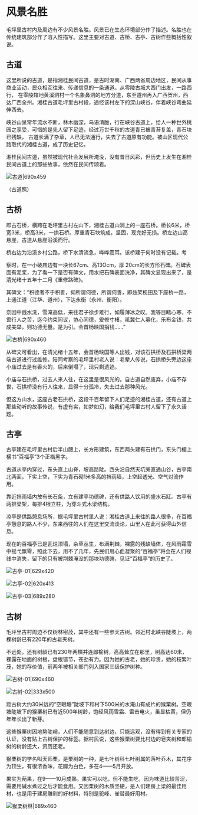 # 风景名胜
毛坪里古村内及周边有不少风景名胜。风景已在生态环境部分作了描述。名胜也在传统建筑部分作了溶入性描写。这里主要对古道、古桥、古亭、古树作些概括性叙说。

## 古道
这里所说的古道，是指湘桂民间古道，是古时湖南、广西两省周边地区，民间从事商业活动，民众相互往来、传递信息的一条通道。从零陵古城大西门出发，一路西行，
在零陵辖地黄溪洞村一个名象鼻洞的地方分道，东至道州再入广西贺州，西达广西全州。湘桂古道毛坪里古村段，途经该村左下的深山峡谷，伴着峡谷弯曲延伸西去。

峡谷山泉常年流水不断，林木幽深，鸟语清脆，行在峡谷古道上，给人一种世外桃园之享受，可惜的是先人留下足迹，经过万世千秋的古道青已被青苔复盖，青石块已残缺，
古道长满了杂草，人已无法通行，失去了古道原有功能。被山区现代公路取代的湘桂古道，成了历史记忆。

湘桂民间古道，虽然被现代社会发展所淹没，没有昔日风彩，但历史上发生在湘桂民间古道上的那些故事，依然在民间传颂着。

![古道|690x459](https://cdn.ossez.com/discourse-uploads/original/2X/8/8d1734822f343e7316786cfedadf01d6e24e3215.jpeg ':size=690')

（古道照）
## 古桥
即古石桥，横跨在毛坪里古村左山下，湘桂古道山涧上的一座石桥。桥长6米，桥宽3米，桥高3米，一拱石桥。厚重青石块筑成，坚固，现完好无损。桥左边山高悬崖，古道从悬崖沿溪而行。

桥右边为沿溪乡村公路，桥下水清流急，哗哗震耳。该桥建于何时没有记载。考

察时，在一小破庙边有一块长67cm、高13Ocm，厚 20cm的长方形石碑。石碑表面有泥浆，为了看一下是否有碑文，用水把石碑表面洗净，其碑文显现出来了，是清光绪十五年十二月《重修路碑》。

其碑文：“积德者不于积善，抑所谓何德，所谓何善，即兹架枧田及下座桥一路，上通江道（江华、道州），下达永衡（永州、衡阳）。

奈因中践水洗，雪淹高低，来往君子徐步难行，如履薄冰之叹。我等目睹心寒，不啻行人之苦，迄今约束同议，协心同德，爰修寸楮，祗冀仁人募化，乐布金钱，共成美举，则功德无量。是为引。会首杨映国捐钱……”

![古桥|690x460](https://cdn.ossez.com/discourse-uploads/original/2X/e/e6e74b626c1128e9049bfff569f7d8302e0756bd.jpeg ':size=690')

从碑文可看出，在清光绪十五年，会首杨映国等人出钱，对该石拱桥及石拱桥梁两端古道进行过维修。陪同考察的毛坪里村老人说：老辈人传说，石拱桥头旁边这座小庙过去是有香火的，后来倒塌了，现只剩遗迹。

小庙与石拱桥，过去人来人往，在这里是很风光的。自古道自然废弃，小庙不存世，石拱桥没有行人往来，显得十分孤冷，失去过去那种风光。

但这方山水，这座古老石拱桥，这段千百年留下人们足迹的湘桂古道，还有古道上那些动听的故事传说，有虚有实，如梦如幻，给我们毛坪里古村人留下了永久话题。

## 古亭
古亭建在毛坪里古村后半山腰上，长方形建筑，东西两头建有石拱门，东头门楣上横书“百福亭”3个正楷黑字。

古道从亭内穿过，东头直上山脊，坡高路陡。西头沿自然天坑旁直通山谷，古亭南北两面，下实上空，下实为青石砌1米多高的挡雨墙，上空起透光、空气对流作用。

靠近挡雨墙内放有长石条，立有建亭功德碑，还有供路人饮用的盛水石缸。古亭有两排梁架，每排4根立柱，为穿斗式木梁结构。

凉亭是供路憩息场所，据毛坪里古村里人说：湘桂古道上来往的路人很多，在百福亭憩息的路人不少，东来西往的人们在这里交流谈论，山里人在此可获得山外信息。

现在的百福亭已是瓦烂顶塌，杂草丛生，布满荆棘，裸露的残缺墙体，在风雨霜雪中摇弋飘零，照此下去，用不了几年，先民们用心血凝聚的“百福亭”将会在人们视线中消失，留下的只有被荆棘淹没的那块功德碑，见证“百福亭”的历史了。


![古亭-01|629x420](https://cdn.ossez.com/discourse-uploads/original/2X/7/7447c7c65ab9813524bf50643d9ba205a4d37027.jpeg ':size=620')

![古亭-02|620x413](https://cdn.ossez.com/discourse-uploads/original/2X/2/2c3b4b48f8c8ab0b941609f6a1df26571d291d5d.jpeg ':size=620')

![古亭-03|689x280](https://cdn.ossez.com/discourse-uploads/original/2X/9/9ba7c82dec04d81db976623cb37c04548733dbc3.jpeg ':size=620')

## 古树
毛坪里古村周边不仅树林密茂，其中还有一些参天古树。邻近村北峡谷陡坡上，两棵树龄已有220年的古皂夹树。

不远处，还有树龄已有230年两棵并连郎榆树，高高耸立在那里，树高达60米，裸露在地面的树根，盘根错节，苍劲有力。因为她的古老，她的珍贵，她的枝繁叶茂，她的存价值，前两年被相关部门列入国家三级保护树种。

![古树-01|690x460](https://cdn.ossez.com/discourse-uploads/original/2X/4/41fb0ea50107b803c643a9c2ea5ac8957a860aa2.jpeg ':size=690')

![古树-02|333x500](https://cdn.ossez.com/discourse-uploads/original/2X/e/e4dc62e6757db6b8676e6ec2a1ba68ae517e2083.jpeg ':size=333')

距古树大约30米远的“空眼塘”陡坡下和村下500米的水淹山有成片的猴栗树。空眼塘陡坡下的猴栗树已有近500年树龄，饱经风雨雪霜、雷击电火，虽显枯黄，但仍年年长出了新芽。

这些猴栗树因地势陡峭，人们不能随意到达树边，只能远观，没有得到有关专家的认证，没有贴上古树保护的标签。据村民说，这些猴栗树要比村边的皂夹树和郎榆树的树龄还大，资历还老。

猴栗树的学名叫天师栗，是栗树的一种，是七叶树科七叶树属的落叶乔木，其花序为顶生，有很浓香味，花瓣为白色，多在4——5月开放。

果实为蒴果，在9——10月成熟。果实可以吃，但不能生吃，因为味道比较苦涩，需要用碱水煮过之后才能食用。又因栗树的木质坚硬，是人们建房上梁的最佳用材，也是用于建房雕刻的好材料，特别是驼峰、雀替最好用材。

![猴栗树林|689x460](https://cdn.ossez.com/discourse-uploads/original/2X/1/11100caf5115666ba1045f9c09760541d815897c.jpeg ':size=620')
